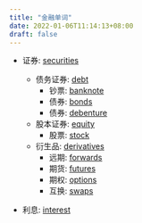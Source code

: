 ```yaml
---
title: "金融单词"
date: 2022-01-06T11:14:13+08:00
draft: false
---
```


- 证券: [securities](https://en.wikipedia.org/wiki/Security_(finance))
    - 债务证券: [debt](https://en.wikipedia.org/wiki/Debt_securities)
        - 钞票: [banknote](https://en.wikipedia.org/wiki/Banknote)
        - 债券: [bonds](https://en.wikipedia.org/wiki/Bond_(finance))
        - 债券: [debenture](https://en.wikipedia.org/wiki/Debenture)
    - 股本证券: [equity](https://en.wikipedia.org/wiki/Stock)
        - 股票: [stock]()
    - 衍生品: [derivatives](https://en.wikipedia.org/wiki/Derivative_(finance))
        - 远期: [forwards](https://en.wikipedia.org/wiki/Forward_contract)
        - 期货: [futures](https://en.wikipedia.org/wiki/Futures_contract)
        - 期权: [options](https://en.wikipedia.org/wiki/Option_(finance))
        - 互换: [swaps](https://en.wikipedia.org/wiki/Swap_(finance))


- 利息: [interest]()
